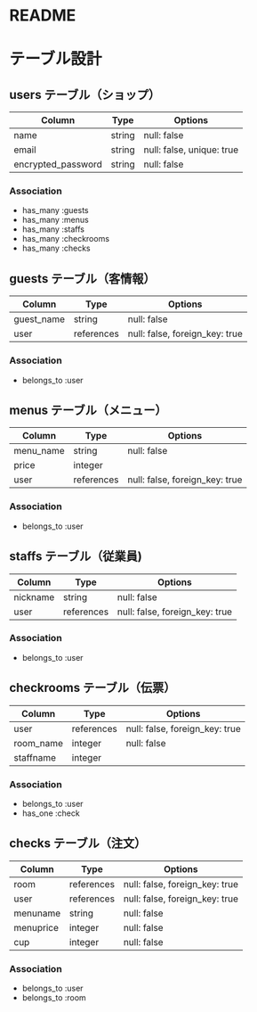 # README

# テーブル設計

## users テーブル（ショップ）

| Column             | Type   | Options                   |
| ------------------ | ------ | ------------------------- |
| name               | string | null: false               |
| email              | string | null: false, unique: true |
| encrypted_password | string | null: false               |

### Association
* has_many :guests
* has_many :menus
* has_many :staffs
* has_many :checkrooms
* has_many :checks

## guests テーブル（客情報）

| Column        | Type       | Options                        |
| ------------- | ---------- | -------------------------------|
| guest_name    | string     | null: false                    |
| user          | references | null: false, foreign_key: true |

### Association
* belongs_to :user

## menus テーブル（メニュー）

| Column    | Type         | Options                        |
| ----------| ------------ | ------------------------------ |
| menu_name | string       | null: false                    |
| price     | integer      |                                |
| user      | references   | null: false, foreign_key: true |

### Association
* belongs_to :user

## staffs テーブル（従業員)

| Column    | Type         | Options                        |
| ----------| ------------ | ------------------------------ |
| nickname  | string       | null: false                    |
| user      | references   | null: false, foreign_key: true |

### Association
* belongs_to :user

## checkrooms テーブル（伝票）

| Column     | Type       | Options                        |
| -----------|------------|--------------------------------|
| user       | references | null: false, foreign_key: true |
| room_name  | integer    | null: false                    |
| staffname  | integer    |                                |

### Association
* belongs_to :user
* has_one :check

## checks テーブル（注文）

| Column      | Type       | Options                        |
| ------------| ---------- | -------------------------------|
| room        | references | null: false, foreign_key: true |
| user        | references | null: false, foreign_key: true |
| menuname    | string     | null: false                    |
| menuprice   | integer    | null: false                    |
| cup         | integer    | null: false                    |

### Association
* belongs_to :user
* belongs_to :room
